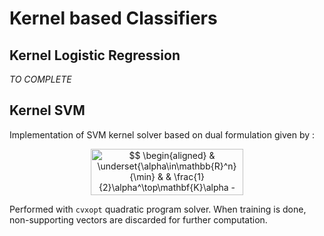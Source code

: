 # Kernel based Classifiers

## Kernel Logistic Regression

_TO COMPLETE_


## Kernel SVM

Implementation of SVM kernel solver based on dual formulation given by :

<p align="center"><img alt="$$&#10;\begin{aligned}&#10;  &amp; \underset{\alpha\in\mathbb{R}^n}{\min}&#10;  &amp; &amp; \frac{1}{2}\alpha^\top\mathbf{K}\alpha - y^\top\alpha\\&#10;  &amp; \text{s.t.}&#10;  &amp; &amp; 0 \leq y_i\alpha_i\leq \frac{1}{2\lambda n} \enspace \forall i\in[\![1,n]\!]&#10;\end{aligned}&#10;$$" src="https://rawgit.com/shahineb/kernel_challenge/shahine/docs/svg//188bef82edb59df5b9234f60942a41c2.png?invert_in_darkmode" align="middle" width="244.69352984999998pt" height="74.46104654999999pt"/></p>

Performed with `cvxopt` quadratic program solver. When training is done, non-supporting vectors are discarded for further computation.
